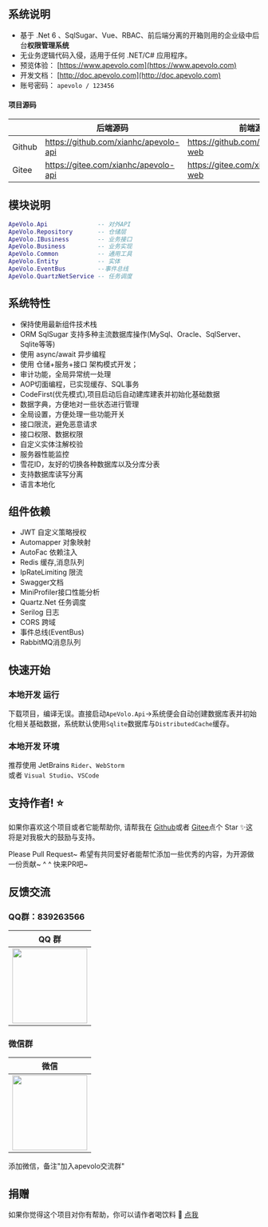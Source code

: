 ## 系统说明

- 基于 .Net 6 、SqlSugar、Vue、RBAC、前后端分离的开箱则用的企业级中后台**权限管理系统**
- 无业务逻辑代码入侵，适用于任何 .NET/C# 应用程序。
- 预览体验：  [https://www.apevolo.com](https://www.apevolo.com)
- 开发文档：  [http://doc.apevolo.com](http://doc.apevolo.com)
- 账号密码： `apevolo / 123456`

#### 项目源码

|     |   后端源码  |   前端源码  |
|---  |--- | --- |
|  Github   |  https://github.com/xianhc/apevolo-api   |  https://github.com/xianhc/apevolo-web   |
|  Gitee   |  https://gitee.com/xianhc/apevolo-api   |  https://gitee.com/xianhc/apevolo-web   |

## 模块说明

```lua
ApeVolo.Api              -- 对外API
ApeVolo.Repository       -- 仓储层
ApeVolo.IBusiness        -- 业务接口
ApeVolo.Business         -- 业务实现
ApeVolo.Common           -- 通用工具
ApeVolo.Entity           -- 实体
ApeVolo.EventBus         --事件总线
ApeVolo.QuartzNetService -- 任务调度
```

## 系统特性
- 保持使用最新组件技术栈
- ORM SqlSugar 支持多种主流数据库操作(MySql、Oracle、SqlServer、Sqlite等等)
- 使用 async/await 异步编程
- 使用 仓储+服务+接口 架构模式开发；
- 审计功能，全局异常统一处理
- AOP切面编程，已实现缓存、SQL事务
- CodeFirst(优先模式),项目启动后自动建库建表并初始化基础数据
- 数据字典，方便地对一些状态进行管理
- 全局设置，方便处理一些功能开关
- 接口限流，避免恶意请求
- 接口权限、数据权限
- 自定义实体注解校验
- 服务器性能监控
- 雪花ID，友好的切换各种数据库以及分库分表
- 支持数据库读写分离
- 语言本地化

## 组件依赖
- JWT 自定义策略授权 
- Automapper 对象映射
- AutoFac 依赖注入
- Redis 缓存,消息队列
- IpRateLimiting 限流
- Swagger文档
- MiniProfiler接口性能分析
- Quartz.Net 任务调度
- Serilog 日志
- CORS 跨域
- 事件总线(EventBus)
- RabbitMQ消息队列

## 快速开始

### 本地开发 运行

下载项目，编译无误。直接启动`ApeVolo.Api`->系统便会自动创建数据库表并初始化相关基础数据，系统默认使用`Sqlite`数据库与`DistributedCache`缓存。

### 本地开发 环境
推荐使用 JetBrains `Rider`、`WebStorm`<br/>
或者 `Visual Studio`、`VSCode`

## 支持作者! ⭐️
如果你喜欢这个项目或者它能帮助你, 请帮我在 [Github](https://github.com/xianhc/apevolo-api)或者 [Gitee](https://gitee.com/xianhc/apevolo-api)点个 Star ✨这将是对我极大的鼓励与支持。

Please Pull Request~
希望有共同爱好者能帮忙添加一些优秀的内容，为开源做一份贡献~ ^ ^ 快来PR吧~

## 反馈交流
### QQ群：839263566
| QQ 群 |
|  :---:  |
| <img width="150" src="https://www.apevolo.com/file/wechat/20230723172503.jpg"> 

### 微信群
| 微信 |
|  :---:  | 
| <img width="150" src="https://www.apevolo.com/file/wechat/20230723172451.jpg"> 

添加微信，备注"加入apevolo交流群"

## 捐赠

如果你觉得这个项目对你有帮助，你可以请作者喝饮料 :tropical_drink: [点我](http://doc.apevolo.com/donate/)